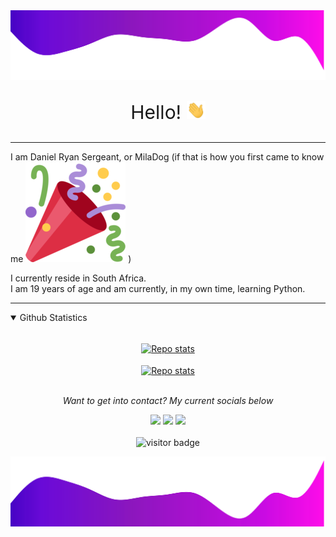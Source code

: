 <img src="https://raw.githubusercontent.com/MilaDog/MilaDog/328fcb1eb6b8fe7d9cec123e1e6aec8138d30de0/readme/header.svg" alt="Header Image">

<!-- start welcome -->
<p align="center" style="font-size:30px">Hello! <img src="https://raw.githubusercontent.com/MilaDog/MilaDog/master/readme/wave.gif" width="30px">
</p>
<!-- end welcome -->

---

<!-- start details about me -->
<p>I am Daniel Ryan Sergeant, or MilaDog (if that is how you first came to know me <img src="https://raw.githubusercontent.com/MilaDog/MilaDog/328fcb1eb6b8fe7d9cec123e1e6aec8138d30de0/readme/party_popper.png" size="30px"> )</p>
<p>I currently reside in South Africa.<br>I am 19 years of age and am currently, in my own time, learning Python.</p>
<!-- end details about me -->

---

<!-- start details -->
<details open>
    <summary>Github Statistics</summary>
<br>
<p align="center">
    <a href="https://github.com/anuraghazra/github-readme-stats">
        <img src="https://github-readme-stats.vercel.app/api?username=MilaDog&bg_color=10,FB0BE8,4701C3&hide_border=true&title_color=D4DDF4&text_color=D4DDF4&icon_color=DDE4FF&hide_rank=true&custom_title=Github Statistics:&count_private=false&show_icons=true&line_height=27&hide=prs,issues,contribs" alt="Repo stats" align="center">
    </a>  
    <br>  
    <br>
    <a href="https://github.com/anuraghazra/github-readme-stats">
        <img src="https://github-readme-stats.vercel.app/api/top-langs/?username=MilaDog&&bg_color=10,FB0BE8,4701C3&hide_border=true&title_color=D4DDF4&text_color=D4DDF4&icon_color=DDE4FF&card_width=270&count_private=true&show_icons=true&langs_count=3&custom_title=Top Languages Used:&card_width=495&card_height=123" alt="Repo stats" align="center">
    </a>
</p>
</details>
<!-- end details -->

<!-- start get in contact -->
<p align="center">
    <i><br>Want to get into contact? My current socials below</i>
    <p align="center">
        <a href="https://twitter.com/danny1_ryan" alt="Twitter"><img src="https://img.shields.io/static/v1?message=Twitter&logo=twitter&labelColor=5c5c5c&color=1182c3&logoColor=white&label=%20"></a>
        <a href="mailto:daniel.ryan.sergeant@gmail.com" alt="Contact me"><img src="https://img.shields.io/static/v1?message=Gmail&logo=gmail&labelColor=5c5c5c&color=1182c3&logoColor=white&label=%20"></a>        
        <img src="https://img.shields.io/static/v1?message=MilaDog%238349&logo=discord&labelColor=5c5c5c&color=1182c3&logoColor=white&label=%20">
        <br>
        <br>
        <img src="https://visitor-badge.glitch.me/badge?page_id=MilaDog.vistor-badge" alt="visitor badge">
    </p>
</p>
<!-- end get in contact -->


<img src="https://raw.githubusercontent.com/MilaDog/MilaDog/c2c07a37397be5c41599adb1d6737dbc271dc978/readme/footer.svg" alt="Footer Image">